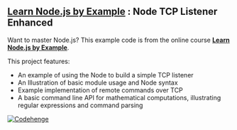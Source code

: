 ## [Learn Node.js by Example](http://www.udemy.com/learn-nodejs-by-example/) : Node TCP Listener Enhanced

Want to master Node.js? This example code is from the online course **[Learn Node.js by Example](http://www.udemy.com/learn-nodejs-by-example/)**. 

This project features:

* An example of using the Node to build a simple TCP listener
* An Illustration of basic module usage and Node syntax
* Example implementation of remote commands over TCP
* A basic command line API for mathematical computations, illustrating regular expressions and command parsing


[![Codehenge](http://codehenge.net/blog/wp-content/uploads/2012/09/xcodehenge-header.png.pagespeed.ic.M0gRSolIa5.png)](http://www.codehenge.net)
